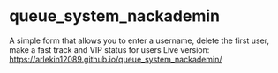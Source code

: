 # queue_system_nackademin
A simple form that allows you to enter a username, delete the first user, make a fast track and VIP status for users
Live version: https://arlekin12089.github.io/queue_system_nackademin/ 

